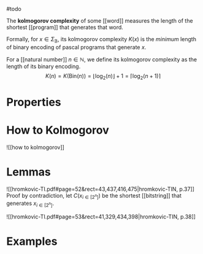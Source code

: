 #todo 


The **kolmogorov complexity** of some [[word]] measures the length of the shortest [[program]] that generates that word.

Formally, for $x \in \Sigma_{\mathbb{B}}$, its kolmogorov complexity $K(x)$ is the *minimum* length of binary encoding of pascal programs that generate $x$.

For a [[natural number]] $n \in \mathbb{N}$, we define its kolmogorov complexity as the length of its binary encoding.
$$
K(n) = K(\mathrm{Bin}(n)) =\lfloor \log_{2}(n) \rfloor + 1 = \lceil \log_{2}(n+1) \rceil
$$


# Properties




# How to Kolmogorov
![[how to kolmogorov]]


# Lemmas

![[hromkovic-TI.pdf#page=52&rect=43,437,416,475|hromkovic-TIN, p.37]]
Proof by contradiction, let $C(x_{i\in[2^n]})$ be the shortest [[bitstring]] that generates $x_{i\in[2^n]}$. 



![[hromkovic-TI.pdf#page=53&rect=41,329,434,398|hromkovic-TIN, p.38]]



# Examples


